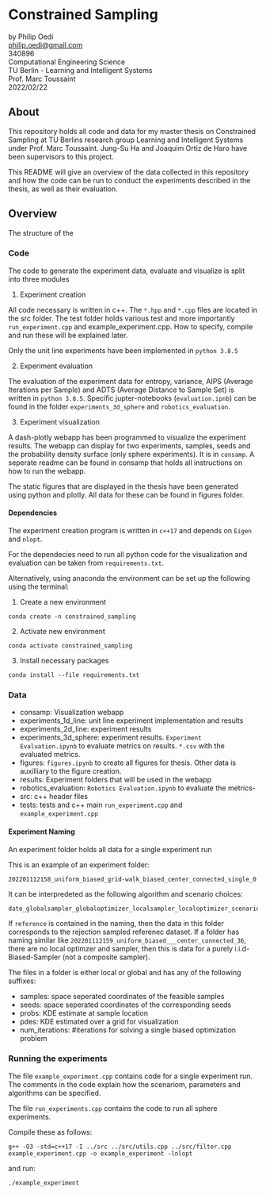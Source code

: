 # Constrained Sampling

by Philip Oedi  
philip.oedi@gmail.com  
340896  
Computational Engineering Science  
TU Berlin - Learning and Intelligent Systems  
Prof. Marc Toussaint  
2022/02/22  


## About

This repository holds all code and data for my master thesis on Constrained Sampling at TU Berlins research group Learning and Intelligent Systems under Prof. Marc Toussaint. Jung-Su Ha and Joaquim Ortiz de Haro have been supervisors to this project.  

This README will give an overview of the data collected in this repository and how the code can be run to conduct the experiments described in the thesis, as  well as their evaluation.

## Overview

The structure of the 

### Code

The code to generate the experiment data, evaluate and visualize is split into three modules

1. Experiment creation

All code necessary is written in c++. The `*.hpp` and `*.cpp` files are located in the src folder. The test folder holds various test and more importantly `run_experiment.cpp` and example_experiment.cpp. How to specify, compile and run these will be explained later.  

Only the unit line experiments have been implemented in `python 3.8.5`

2. Experiment evaluation

The evaluation of the experiment data for entropy, variance, AIPS (Average Iterations per Sample) and ADTS (Average Distance to Sample Set) is written in `python 3.8.5`.
Specific jupter-notebooks (`evaluation.ipnb`) can be found in the folder `experiments_3d_sphere` and `robotics_evaluation`.


3. Experiment visualization

A dash-plotly webapp has been programmed to visualize the experiment results. The webapp can display for two experiments, samples, seeds and the probability density surface (only sphere experiments).
It is in `consamp`. A seperate readme can be found in consamp that holds all instructions on how to run the webapp.  

The static figures that are displayed in the thesis have been generated using python and plotly. All data for these can be found in figures folder.


#### Dependencies

The experiment creation program is written in `c++17` and depends on `Eigen` and `nlopt`.  

For the dependecies need to run all python code for the visualization and evaluation can be taken from `requirements.txt`.  

Alternatively, using anaconda the environment can be set up the following using the terminal:  

1. Create a new environment

```
conda create -n constrained_sampling
```

2. Activate new environment

```
conda activate constrained_sampling
```

3. Install necessary packages

```
conda install --file requirements.txt
``` 


### Data

* consamp: Visualization webapp
* experiments_1d_line: unit line experiment implementation and results
* experiments_2d_line: experiment results
* experiments_3d_sphere: experiment results. `Experiment Evaluation.ipynb` to evaluate metrics on results. `*.csv` with the evaluated metrics.
* figures: `figures.ipynb` to create all figures for thesis. Other data is auxilliary to the figure creation. 
* results: Experiment folders that will be used in the webapp
* robotics_evaluation: `Robotics Evaluation.ipynb` to evaluate the metrics-
* src: c++ header files 
* tests: tests and c++ main `run_experiment.cpp` and `example_experiment.cpp` 

#### Experiment Naming

An experiment folder holds all data for a single experiment run

This is an example of an experiment folder:

```
202201112158_uniform_biased_grid-walk_biased_center_connected_single_0
```

It can be interpredeted as the following algorithm and scenario choices:

```
date_globalsampler_globaloptimizer_localsampler_localoptimizer_scenario_description_#samplingrun
```

If `reference` is contained in the naming, then the data in this folder corresponds to the rejection sampled referenec dataset. If a folder has naming similar like `202201112159_uniform_biased___center_connected_36`, there are no local optimzer and sampler, then this is data for a purely i.i.d-Biased-Sampler (not a composite sampler).


The files in a folder is either local or global and has any of the following suffixes:

* samples: space seperated coordinates of the feasible samples
* seeds: space seperated coordinates of the corresponding seeds
* probs: KDE estimate at sample location
* pdes: KDE estimated over a grid for visualization
* num_iterations: #iterations for solving a single biased optimization problem


### Running the experiments

The file `example_experiment.cpp` contains code for a single experiment run. The comments in the code explain how the scenariom, parameters and algorithms can be specified.

The file `run_experiments.cpp` contains the code to run all sphere experiments.

Compile these as follows:

```
g++ -O3 -std=c++17 -I ../src ../src/utils.cpp ../src/filter.cpp example_experiment.cpp -o example_experiment -lnlopt
```

and run:

```
./example_experiment
```


